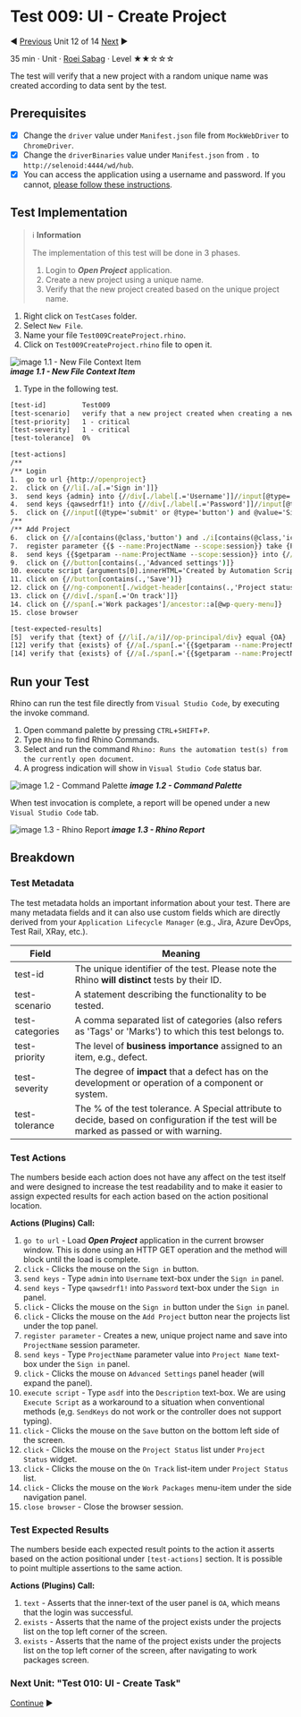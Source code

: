 # Test 009: UI - Create Project

:arrow_backward: [Previous](./11.Test008DeleteWorkPackage.md) Unit 12 of 14 [Next](./13.Test010CreateTask.md) :arrow_forward:

35 min · Unit · [Roei Sabag](https://www.linkedin.com/in/roei-sabag-247aa18/) · Level ★★☆☆☆
  
The test will verify that a new project with a random unique name was created according to data sent by the test.  

## Prerequisites

- [X] Change the `driver` value under `Manifest.json` file from `MockWebDriver` to `ChromeDriver`.
- [X] Change the `driverBinaries` value under `Manifest.json` from `.` to `http://selenoid:4444/wd/hub`.
- [X] You can access the application using a username and password. If you cannot, [please follow these instructions](./01.SetupOpenProjectApplication.md).

## Test Implementation

> :information_source: **Information**
>  
> The implementation of this test will be done in 3 phases.
>
> 1. Login to _**Open Project**_ application.
> 2. Create a new project using a unique name.
> 3. Verify that the new project created based on the unique project name.  

1. Right click on `TestCases` folder.
2. Select `New File`.  
3. Name your file `Test009CreateProject.rhino`.
4. Click on `Test009CreateProject.rhino` file to open it.  

![image 1.1 - New File Context Item](./Images/m01u12_1.png)  
_**image 1.1 - New File Context Item**_  

1. Type in the following test.  

```cmd
[test-id]         Test009
[test-scenario]   verify that a new project created when creating a new project using the user interface
[test-priority]   1 - critical
[test-severity]   1 - critical
[test-tolerance]  0%

[test-actions]
/**
/** Login
1.  go to url {http://openproject}
2.  click on {//li[./a[.='Sign in']]}
3.  send keys {admin} into {//div[./label[.='Username']]//input[@type='text']}
4.  send keys {qawsedrf1!} into {//div[./label[.='Password']]//input[@type='password']}
5.  click on {//input[(@type='submit' or @type='button') and @value='Sign in']}
/**
/** Add Project
6.  click on {//a[contains(@class,'button') and ./i[contains(@class,'icon-add')] and ./span[.='Project']]}
7.  register parameter {{$ --name:ProjectName --scope:session}} take {Project _*{{$guid}}*_}
8.  send keys {{$getparam --name:ProjectName --scope:session}} into {//op-form-field[./label[contains(.,'Name')]]//input[@type='text']}
9.  click on {//button[contains(.,'Advanced settings')]}
10. execute script {arguments[0].innerHTML='Created by Automation Script.'} on {//op-form-field[./label[contains(.,'Description')]]//div[@role='textbox']/p}
11. click on {//button[contains(.,'Save')]}
12. click on {//ng-component[./widget-header[contains(.,'Project status')]]//edit-form/div[@class='project-status--container']}
13. click on {//div[./span[.='On track']]}
14. click on {//span[.='Work packages']/ancestor::a[@wp-query-menu]}
15. close browser

[test-expected-results]
[5]  verify that {text} of {//li[./a/i]//op-principal/div} equal {OA}
[12] verify that {exists} of {//a[./span[.='{{$getparam --name:ProjectName --scope:session}}']]} equal {true}
[14] verify that {exists} of {//a[./span[.='{{$getparam --name:ProjectName --scope:session}}']]} equal {true}
```  

## Run your Test

Rhino can run the test file directly from `Visual Studio Code`, by executing the invoke command.  

1. Open command palette by pressing `CTRL`+`SHIFT`+`P`.
2. Type `Rhino` to find Rhino Commands.
3. Select and run the command `Rhino: Runs the automation test(s) from the currently open document`.
4. A progress indication will show in `Visual Studio Code` status bar.  

![image 1.2 - Command Palette](./Images/m01u12_2.png)
_**image 1.2 - Command Palette**_  

When test invocation is complete, a report will be opened under a new `Visual Studio Code` tab.  

![image 1.3 - Rhino Report](./Images/m01u12_3.png)
_**image 1.3 - Rhino Report**_  

## Breakdown

### Test Metadata

The test metadata holds an important information about your test. There are many metadata fields and it can also use custom fields which are directly derived from your `Application Lifecycle Manager` (e.g., Jira, Azure DevOps, Test Rail, XRay, etc.).

| Field           | Meaning                                                                                                                                  |
|-----------------|------------------------------------------------------------------------------------------------------------------------------------------|
| test-id         | The unique identifier of the test. Please note the Rhino **will distinct** tests by their ID.                                            |
| test-scenario   | A statement describing the functionality to be tested.                                                                                   |
| test-categories | A comma separated list of categories (also refers as 'Tags' or 'Marks') to which this test belongs to.                                   |
| test-priority   | The level of **business importance** assigned to an item, e.g., defect.                                                                  |
| test-severity   | The degree of **impact** that a defect has on the development or operation of a component or system.                                     |
| test-tolerance  | The % of the test tolerance. A Special attribute to decide, based on configuration if the test will be marked as passed or with warning. |

### Test Actions

The numbers beside each action does not have any affect on the test itself and were designed to increase the test readability and to make it easier to assign expected results for each action based on the action positional location.  

**Actions (Plugins) Call:**  

1. `go to url` - Load _**Open Project**_ application in the current browser window. This is done using an HTTP GET operation and the method will block until the load is complete.
2. `click` - Clicks the mouse on the `Sign in` button.
3. `send keys` - Type `admin` into `Username` text-box under the `Sign in` panel.
4. `send keys` - Type `qawsedrf1!` into `Password` text-box under the `Sign in` panel.
5. `click` - Clicks the mouse on the `Sign in` button under the `Sign in` panel.
6. `click` - Clicks the mouse on the `Add Project` button near the projects list under the top panel.
7. `register parameter` - Creates a new, unique project name and save into `ProjectName` session parameter.
8. `send keys` - Type `ProjectName` parameter value into `Project Name` text-box under the `Sign in` panel.
9. `click` - Clicks the mouse on `Advanced Settings` panel header (will expand the panel).
10. `execute script` - Type `asdf` into the `Description` text-box. We are using `Execute Script` as a workaround to a situation when conventional methods (e,g. `SendKeys` do not work or the controller does not support typing).
11. `click` - Clicks the mouse on the `Save` button on the bottom left side of the screen.
12. `click` - Clicks the mouse on the `Project Status` list under `Project Status` widget.
13. `click` - Clicks the mouse on the `On Track` list-item under `Project Status` list.
14. `click` - Clicks the mouse on the `Work Packages` menu-item under the side navigation panel.
15. `close browser` - Close the browser session.

### Test Expected Results

The numbers beside each expected result points to the action it asserts based on the action positional under `[test-actions]` section. It is possible to point multiple assertions to the same action.  

**Actions (Plugins) Call:**  

1. `text` - Asserts that the inner-text of the user panel is `OA`, which means that the login was successful.
2. `exists` - Asserts that the name of the project exists under the projects list on the top left corner of the screen.
3. `exists` - Asserts that the name of the project exists under the projects list on the top left corner of the screen, after navigating to work packages screen.

### Next Unit: "Test 010: UI - Create Task"

[Continue](./13.Test010CreateTask.md) :arrow_forward:
